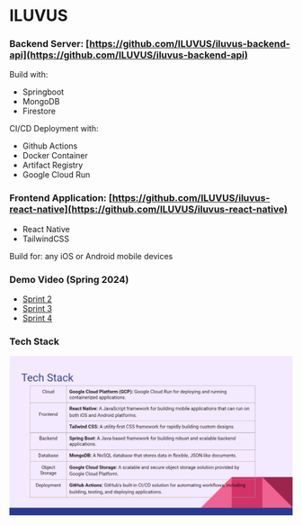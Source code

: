 # ILUVUS

### Backend Server: [https://github.com/ILUVUS/iluvus-backend-api](https://github.com/ILUVUS/iluvus-backend-api)

Build with:
  - Springboot
  - MongoDB
  - Firestore

CI/CD Deployment with:
  - Github Actions
  - Docker Container
  - Artifact Registry
  - Google Cloud Run

### Frontend Application: [https://github.com/ILUVUS/iluvus-react-native](https://github.com/ILUVUS/iluvus-react-native)

- React Native
- TailwindCSS

Build for: any iOS or Android mobile devices

### Demo Video (Spring 2024)

- [Sprint 2](https://www.youtube.com/watch?v=i3RQoCzTwGY)
- [Sprint 3](https://youtu.be/vRfSWI67zGM)
- [Sprint 4](https://youtu.be/x9zPtdvjpJw)

### Tech Stack

![image](https://github.com/ILUVUS/.github/blob/main/profile/img/tech_stack.png)


